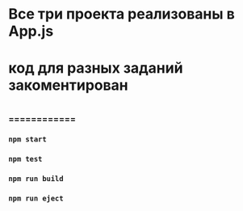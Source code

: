 # Все три проекта реализованы в App.js
# код для разных заданий закоментирован
#
#

### ============
### `npm start`

### `npm test`

### `npm run build`

### `npm run eject`
